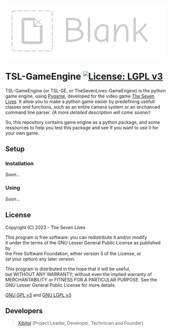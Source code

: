 ![Project logo](Content/Logo/TSL-GameEngine_Large_logo.png?raw=true)
# TSL-GameEngine [![License: LGPL v3](https://img.shields.io/badge/License-LGPL_v3-orange.svg)](COPYING.LESSER)
TSL-GameEngine (or TSL-GE, or TheSevenLives-GameEngine) is the python game engine, using
[Pygame](https://www.pygame.org/wiki/about), developed for the video game
[The Seven Lives](https://github.com/TheSevenLives/TheSevenLives). It allow you to make a python game easier by
predefining usefull classes and functions, such as an entire camera system or an enchanced command line parser. _(A more
detailed description will come sooner)_

So, this repository contains game engine as a python package, and some ressources to help you test this package and see if
you want to use it for your own game.

## Setup
### Installation
_Soon..._
### Using
_Soon..._

## License
Copyright (C) 2023 - The Seven Lives

This program is free software: you can redistribute it and/or modify  
it under the terms of the GNU Lesser General Public License as published by  
the Free Software Foundation, either version 3 of the License, or  
(at your option) any later version.

This program is distributed in the hope that it will be useful,  
but WITHOUT ANY WARRANTY; without even the implied warranty of  
MERCHANTABILITY or FITNESS FOR A PARTICULAR PURPOSE.  See the  
GNU Lesser General Public License for more details.

[GNU GPL v3](COPYING) and [GNU LGPL v3](COPYING.LESSER)

## Developers
> [Xibitol](https://github.com/Xibitol) (Project Leader, Developer, Technician and Founder)